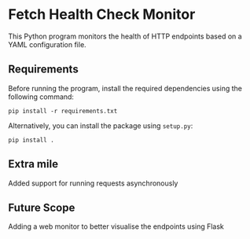 # Fetch Health Check Monitor

This Python program monitors the health of HTTP endpoints based on a YAML configuration file.

## Requirements

Before running the program, install the required dependencies using the following command:

`pip install -r requirements.txt`

Alternatively, you can install the package using `setup.py`:

`pip install .`

## Extra mile

Added support for running requests asynchronously

## Future Scope

Adding a web monitor to better visualise the endpoints using Flask